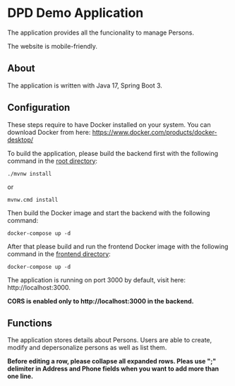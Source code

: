 

# DPD Demo Application

The application provides all the funcionality to manage Persons.

The website is mobile-friendly.

## About

The application is written with Java 17, Spring Boot 3.

## Configuration

These steps require to have Docker installed on your system. You can download Docker from here: https://www.docker.com/products/docker-desktop/

To build the application, please build the backend first with the following command in the [root directory](/../../):

`./mvnw install`

or

`mvnw.cmd install`

Then build the Docker image and start the backend with the following command:

`docker-compose up -d`

After that please build and run the frontend Docker image with the following command in the [frontend directory](/frontend):

`docker-compose up -d`

The application is running on port 3000 by default, visit here: http://localhost:3000.

**CORS is enabled only to http://localhost:3000 in the backend.**

## Functions

The application stores details about Persons. Users are able to create, modify and depersonalize persons as well as list them.

**Before editing a row, please collapse all expanded rows. Pleas use ";" delimiter in Address and Phone fields when you want to add more than one line.**